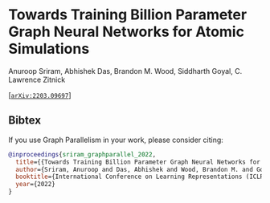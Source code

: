# Towards Training Billion Parameter Graph Neural Networks for Atomic Simulations

Anuroop Sriram, Abhishek Das, Brandon M. Wood, Siddharth Goyal, C. Lawrence Zitnick

[[`arXiv:2203.09697`](https://arxiv.org/abs/2203.09697)]

## Bibtex

If you use Graph Parallelism in your work, please consider citing:

```bibtex
@inproceedings{sriram_graphparallel_2022,
  title={{Towards Training Billion Parameter Graph Neural Networks for Atomic Simulations}},
  author={Sriram, Anuroop and Das, Abhishek and Wood, Brandon M. and Goyal, Siddharth and Zitnick, C. Lawrence},
  booktitle={International Conference on Learning Representations (ICLR)},
  year={2022}
}
```
